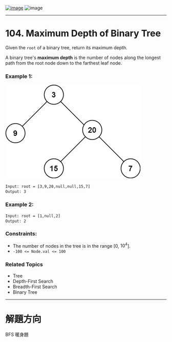 [![image](https://img.shields.io/badge/Leetcode-Link-blue?logo=leetcode)](https://leetcode.com/problems/maximum-depth-of-binary-tree/)
![image](https://img.shields.io/badge/Difficulty-Easy-green)

---

# 104. Maximum Depth of Binary Tree

Given the `root` of a binary tree, return its maximum depth.

A binary tree's **maximum depth** is the number of nodes along the longest path from the root node down to the farthest leaf node.

### Example 1:

![image](./image/tmp-tree.jpeg)

```
Input: root = [3,9,20,null,null,15,7]
Output: 3
```

### Example 2:

```
Input: root = [1,null,2]
Output: 2
```

### Constraints:

- The number of nodes in the tree is in the range [0, $10^4$].
- `-100 <= Node.val <= 100`

### Related Topics

- Tree
- Depth-First Search
- Breadth-First Search
- Binary Tree
  
---

# 解題方向

BFS 暖身題

